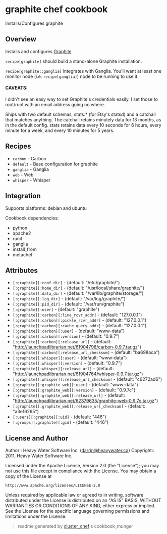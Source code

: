 # graphite chef cookbook

Installs/Configures graphite

## Overview

Installs and configures [Graphite](http://graphite.wikidot.com/)

`recipe[graphite]` should build a stand-alone Graphite installation.

`recipe[graphite::ganglia]` integrates with Ganglia. You'll want at least one
monitor node (i.e. `recipe[ganglia]`) node to be running to use it.

#### CAVEATS:

I didn't see an easy way to set Graphite's credentials easily.  I set those to
root/root with an email address going no where.

Ships with two default schemas, stats.* (for Etsy's statsd) and a catchall that
matches anything. The catchall retains minutely data for 13 months, as in the
default config. stats retains data every 10 seconds for 6 hours, every minute
for a week, and every 10 minutes for 5 years.

## Recipes 

* `carbon`                   - Carbon
* `default`                  - Base configuration for graphite
* `ganglia`                  - Ganglia
* `web`                      - Web
* `whisper`                  - Whisper

## Integration

Supports platforms: debian and ubuntu

Cookbook dependencies:

* python
* apache2
* runit
* ganglia
* install_from
* metachef


## Attributes

* `[:graphite][:conf_dir]`            -  (default: "/etc/graphite/")
* `[:graphite][:home_dir]`            -  (default: "/usr/local/share/graphite/")
* `[:graphite][:data_dir]`            -  (default: "/var/lib/graphite/storage/")
* `[:graphite][:log_dir]`             -  (default: "/var/log/graphite/")
* `[:graphite][:pid_dir]`             -  (default: "/var/run/graphite")
* `[:graphite][:user]`                -  (default: "graphite")
* `[:graphite][:carbon][:line_rcvr_addr]` -  (default: "127.0.0.1")
* `[:graphite][:carbon][:pickle_rcvr_addr]` -  (default: "127.0.0.1")
* `[:graphite][:carbon][:cache_query_addr]` -  (default: "127.0.0.1")
* `[:graphite][:carbon][:user]`       -  (default: "www-data")
* `[:graphite][:carbon][:version]`    -  (default: "0.9.7")
* `[:graphite][:carbon][:release_url]` -  (default: "http://launchpadlibrarian.net/61904798/carbon-0.9.7.tar.gz")
* `[:graphite][:carbon][:release_url_checksum]` -  (default: "ba698aca")
* `[:graphite][:whisper][:user]`      -  (default: "www-data")
* `[:graphite][:whisper][:version]`   -  (default: "0.9.7")
* `[:graphite][:whisper][:release_url]` -  (default: "http://launchpadlibrarian.net/61904764/whisper-0.9.7.tar.gz")
* `[:graphite][:whisper][:release_url_checksum]` -  (default: "c6272ad6")
* `[:graphite][:graphite_web][:user]` -  (default: "www-data")
* `[:graphite][:graphite_web][:version]` -  (default: "0.9.7c")
* `[:graphite][:graphite_web][:release_url]` -  (default: "http://launchpadlibrarian.net/62379635/graphite-web-0.9.7c.tar.gz")
* `[:graphite][:graphite_web][:release_url_checksum]` -  (default: "a3e16265")
* `[:users][:graphite][:uid]`         -  (default: "446")
* `[:groups][:graphite][:gid]`        -  (default: "446")

## License and Author

Author::                Heavy Water Software Inc. (<darrin@heavywater.ca>)
Copyright::             2011, Heavy Water Software Inc.

Licensed under the Apache License, Version 2.0 (the "License");
you may not use this file except in compliance with the License.
You may obtain a copy of the License at

    http://www.apache.org/licenses/LICENSE-2.0

Unless required by applicable law or agreed to in writing, software
distributed under the License is distributed on an "AS IS" BASIS,
WITHOUT WARRANTIES OR CONDITIONS OF ANY KIND, either express or implied.
See the License for the specific language governing permissions and
limitations under the License.

> readme generated by [cluster_chef](http://github.com/infochimps/cluster_chef)'s cookbook_munger
